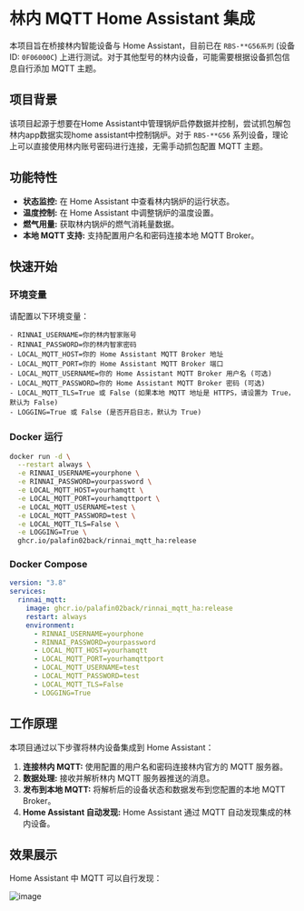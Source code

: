 
# 林内 MQTT Home Assistant 集成

本项目旨在桥接林内智能设备与 Home Assistant，目前已在 `RBS-**G56系列` (设备 ID: `0F06000C`) 上进行测试。对于其他型号的林内设备，可能需要根据设备抓包信息自行添加 MQTT 主题。

## 项目背景

该项目起源于想要在Home Assistant中管理锅炉启停数据并控制，尝试抓包解包林内app数据实现home assistant中控制锅炉。对于 `RBS-**G56` 系列设备，理论上可以直接使用林内账号密码进行连接，无需手动抓包配置 MQTT 主题。

## 功能特性

- **状态监控:** 在 Home Assistant 中查看林内锅炉的运行状态。
- **温度控制:**  在 Home Assistant 中调整锅炉的温度设置。
- **燃气用量:**  获取林内锅炉的燃气消耗量数据。
- **本地 MQTT 支持:**  支持配置用户名和密码连接本地 MQTT Broker。

## 快速开始

### 环境变量

请配置以下环境变量：

```
- RINNAI_USERNAME=你的林内智家账号
- RINNAI_PASSWORD=你的林内智家密码
- LOCAL_MQTT_HOST=你的 Home Assistant MQTT Broker 地址
- LOCAL_MQTT_PORT=你的 Home Assistant MQTT Broker 端口
- LOCAL_MQTT_USERNAME=你的 Home Assistant MQTT Broker 用户名 (可选)
- LOCAL_MQTT_PASSWORD=你的 Home Assistant MQTT Broker 密码 (可选)
- LOCAL_MQTT_TLS=True 或 False (如果本地 MQTT 地址是 HTTPS，请设置为 True，默认为 False)
- LOGGING=True 或 False (是否开启日志，默认为 True)
```

### Docker 运行

```bash
docker run -d \
  --restart always \
  -e RINNAI_USERNAME=yourphone \
  -e RINNAI_PASSWORD=yourpassword \
  -e LOCAL_MQTT_HOST=yourhamqtt \
  -e LOCAL_MQTT_PORT=yourhamqttport \
  -e LOCAL_MQTT_USERNAME=test \
  -e LOCAL_MQTT_PASSWORD=test \
  -e LOCAL_MQTT_TLS=False \
  -e LOGGING=True \
  ghcr.io/palafin02back/rinnai_mqtt_ha:release
```

### Docker Compose

```yaml
version: "3.8"
services:
  rinnai_mqtt:
    image: ghcr.io/palafin02back/rinnai_mqtt_ha:release
    restart: always
    environment:
      - RINNAI_USERNAME=yourphone
      - RINNAI_PASSWORD=yourpassword
      - LOCAL_MQTT_HOST=yourhamqtt
      - LOCAL_MQTT_PORT=yourhamqttport
      - LOCAL_MQTT_USERNAME=test
      - LOCAL_MQTT_PASSWORD=test
      - LOCAL_MQTT_TLS=False
      - LOGGING=True
```

## 工作原理

本项目通过以下步骤将林内设备集成到 Home Assistant：

1. **连接林内 MQTT:** 使用配置的用户名和密码连接林内官方的 MQTT 服务器。
2. **数据处理:**  接收并解析林内 MQTT 服务器推送的消息。
3. **发布到本地 MQTT:** 将解析后的设备状态和数据发布到您配置的本地 MQTT Broker。
4. **Home Assistant 自动发现:** Home Assistant 通过 MQTT 自动发现集成的林内设备。

## 效果展示

Home Assistant 中 MQTT 可以自行发现：

![image](https://github.com/user-attachments/assets/4ec03ab1-56ab-4574-9f59-13eea7ad464c)
